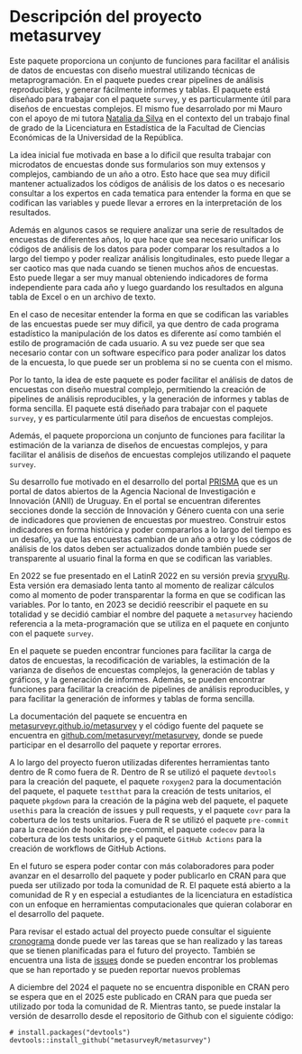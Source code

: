 # Descripción del proyecto metasurvey

Este paquete proporciona un conjunto de funciones para facilitar el análisis de datos de encuestas con diseño muestral utilizando técnicas de metaprogramación. En el paquete puedes crear pipelines de análisis reproducibles, y generar fácilmente informes y tablas. El paquete está diseñado para trabajar con el paquete `survey`, y es particularmente útil para diseños de encuestas complejos. El mismo fue desarrolado por mi Mauro con el apoyo de mi tutora [Natalia da Silva](www.google.com) en el contexto del un trabajo final de grado de la Licenciatura en Estadística de la Facultad de Ciencias Económicas de la Universidad de la República.

La idea inicial fue motivada en base a lo dificil que resulta trabajar con microdatos de encuestas donde sus formularios son muy extensos y complejos, cambiando de un año a otro. Esto hace que sea muy dificil mantener actualizados los códigos de análisis de los datos o es necesario consultar a los expertos en cada tematica para entender la forma en que se codifican las variables y puede llevar a errores en la interpretación de los resultados.

Además en algunos casos se requiere analizar una serie de resultados de encuestas de diferentes años, lo que hace que sea necesario unificar los códigos de análisis de los datos para poder comparar los resultados a lo largo del tiempo y poder realizar análisis longitudinales, esto puede llegar a ser caotico mas que nada cuando se tienen muchos años de encuestas. Esto puede llegar a ser muy manual obteniendo indicadores de forma independiente para cada año y luego guardando los resultados en alguna tabla de Excel o en un archivo de texto.

En el caso de necesitar entender la forma en que se codifican las variables de las encuestas puede ser muy dificil, ya que dentro de cada programa estadístico la manipulación de los datos es diferente así como también el estilo de programación de cada usuario. A su vez puede ser que sea necesario contar con un software específico para poder analizar los datos de la encuesta, lo que puede ser un problema si no se cuenta con el mismo.

Por lo tanto, la idea de este paquete es poder facilitar el análisis de datos de encuestas con diseño muestral complejo, permitiendo la creación de pipelines de análisis reproducibles, y la generación de informes y tablas de forma sencilla. El paquete está diseñado para trabajar con el paquete `survey`, y es particularmente útil para diseños de encuestas complejos.

Además, el paquete proporciona un conjunto de funciones para facilitar la estimación de la varianza de diseños de encuestas complejos, y para facilitar el análisis de diseños de encuestas complejos utilizando el paquete `survey`.

Su desarrollo fue motivado en el desarrollo del portal [PRISMA](www.prisma.uy) que es un portal de datos abiertos de la Agencia Nacional de Investigación e Innovación (ANII) de Uruguay. En el portal se encuentran diferentes secciones donde la sección de Innovación y Género cuenta con una serie de indicadores que provienen de encuestas por muestreo. Construir estos indicadores en forma histórica y poder compararlos a lo largo del tiempo es un desafío, ya que las encuestas cambian de un año a otro y los códigos de análisis de los datos deben ser actualizados donde también puede ser transparente al usuario final la forma en que se codifican las variables.

En 2022 se fue presentado en el LatinR 2022 en su versión previa [srvyuRu](https://github.com/mauroloprete/srvyuRu). Esta versión era demasiado lenta tanto al momento de realizar cálculos como al momento de poder transparentar la forma en que se codifican las variables. Por lo tanto, en 2023 se decidió reescribir el paquete en su totalidad y se decidió cambiar el nombre del paquete a `metasurvey` haciendo referencia a la meta-programación que se utiliza en el paquete en conjunto con el paquete `survey`.

En el paquete se pueden encontrar funciones para facilitar la carga de datos de encuestas, la recodificación de variables, la estimación de la varianza de diseños de encuestas complejos, la generación de tablas y gráficos, y la generación de informes. Además, se pueden encontrar funciones para facilitar la creación de pipelines de análisis reproducibles, y para facilitar la generación de informes y tablas de forma sencilla.

La documentación del paquete se encuentra en [metasurveyr.github.io/metasurvey](https://metasurveyr.github.io/metasurvey/) y el código fuente del paquete se encuentra en [github.com/metasurveyr/metasurvey](https:://github.com/metasurveyr/metasurvey), donde se puede participar en el desarrollo del paquete y reportar errores.

A lo largo del proyecto fueron utilizadas diferentes herramientas tanto dentro  de R como fuera de R. Dentro de R se utilizó el paquete `devtools` para la creación del paquete, el paquete `roxygen2` para la documentación del paquete, el paquete `testthat` para la creación de tests unitarios, el paquete `pkgdown` para la creación de la página web del paquete, el paquete `usethis` para la creación de issues y pull requests, y el paquete `covr` para la cobertura de los tests unitarios. Fuera de R se utilizó el paquete `pre-commit` para la creación de hooks de pre-commit, el paquete `codecov` para la cobertura de los tests unitarios, y el paquete `GitHub Actions` para la creación de workflows de GitHub Actions.

En el futuro se espera poder contar con más colaboradores para poder avanzar en el desarrollo del paquete y poder publicarlo en CRAN para que pueda ser utilizado por toda la comunidad de R. El paquete está abierto a la comunidad de R y en especial a estudiantes de la licenciatura en estadística con un enfoque en herramientas computacionales que quieran colaborar en el desarrollo del paquete.

Para revisar el estado actual del proyecto puede consultar el siguiente [cronograma](https://github.com/orgs/metasurveyr/projects/1/views/1) donde puede ver las tareas que se han realizado y las tareas que se tienen planificadas para el futuro del proyecto. También se encuentra una lista de [issues](https://github.com/issues) donde se pueden encontrar los problemas que se han reportado y se pueden reportar nuevos problemas

A diciembre del 2024 el paquete no se encuentra disponible en CRAN pero se espera que en el 2025 este publicado en CRAN para que pueda ser utilizado por toda la comunidad de R. Mientras tanto, se puede instalar la versión de desarrollo desde el repositorio de Github con el siguiente código:

```{r}
# install.packages("devtools")
devtools::install_github("metasurveyR/metasurvey")
```
